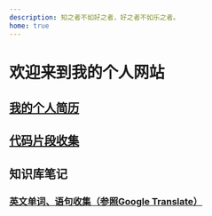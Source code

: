 ```yaml
---
description: 知之者不如好之者，好之者不如乐之者。
home: true
---
```

# 欢迎来到我的个人网站

## [我的个人简历](./个人简历/index.md)

## [代码片段收集](./程序笔记/代码片段/index.md)

## 知识库笔记

### [英文单词、语句收集（参照Google Translate）](./英语笔记/index.md)
